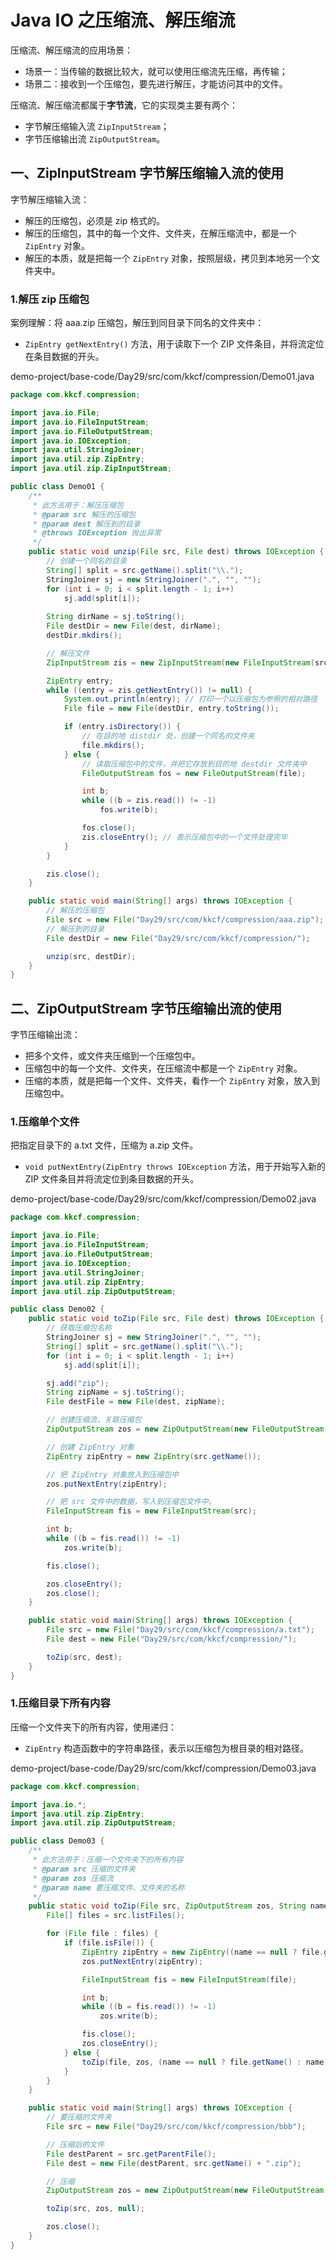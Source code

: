 # Java IO 之压缩流、解压缩流

压缩流、解压缩流的应用场景：

- 场景一：当传输的数据比较大，就可以使用压缩流先压缩，再传输；
- 场景二：接收到一个压缩包，要先进行解压，才能访问其中的文件。

压缩流、解压缩流都属于**字节流**，它的实现类主要有两个：

- 字节解压缩输入流 `ZipInputStream`；
- 字节压缩输出流 `ZipOutputStream`。

## 一、ZipInputStream 字节解压缩输入流的使用

字节解压缩输入流：

- 解压的压缩包，必须是 zip 格式的。
- 解压的压缩包，其中的每一个文件、文件夹，在解压缩流中，都是一个 `ZipEntry` 对象。
- 解压的本质，就是把每一个 `ZipEntry` 对象，按照层级，拷贝到本地另一个文件夹中。

### 1.解压 zip 压缩包

案例理解：将 aaa.zip 压缩包，解压到同目录下同名的文件夹中：

- `ZipEntry getNextEntry()` 方法，用于读取下一个 ZIP 文件条目，并将流定位在条目数据的开头。

demo-project/base-code/Day29/src/com/kkcf/compression/Demo01.java

```java
package com.kkcf.compression;

import java.io.File;
import java.io.FileInputStream;
import java.io.FileOutputStream;
import java.io.IOException;
import java.util.StringJoiner;
import java.util.zip.ZipEntry;
import java.util.zip.ZipInputStream;

public class Demo01 {
    /**
     * 此方法用于：解压压缩包
     * @param src 解压的压缩包
     * @param dest 解压到的目录
     * @throws IOException 抛出异常
     */
    public static void unzip(File src, File dest) throws IOException {
        // 创建一个同名的目录
        String[] split = src.getName().split("\\.");
        StringJoiner sj = new StringJoiner(".", "", "");
        for (int i = 0; i < split.length - 1; i++)
            sj.add(split[i]);
        
        String dirName = sj.toString();
        File destDir = new File(dest, dirName);
        destDir.mkdirs();

        // 解压文件
        ZipInputStream zis = new ZipInputStream(new FileInputStream(src));

        ZipEntry entry;
        while ((entry = zis.getNextEntry()) != null) {
            System.out.println(entry); // 打印一个以压缩包为参照的相对路径
            File file = new File(destDir, entry.toString());

            if (entry.isDirectory()) {
                // 在目的地 distdir 处，创建一个同名的文件夹
                file.mkdirs();
            } else {
                // 读取压缩包中的文件，并把它存放到目的地 destdir 文件夹中
                FileOutputStream fos = new FileOutputStream(file);

                int b;
                while ((b = zis.read()) != -1)
                    fos.write(b);

                fos.close();
                zis.closeEntry(); // 表示压缩包中的一个文件处理完毕
            }
        }

        zis.close();
    }

    public static void main(String[] args) throws IOException {
        // 解压的压缩包
        File src = new File("Day29/src/com/kkcf/compression/aaa.zip");
        // 解压到的目录
        File destDir = new File("Day29/src/com/kkcf/compression/");

        unzip(src, destDir);
    }
}
```

## 二、ZipOutputStream 字节压缩输出流的使用

字节压缩输出流：

- 把多个文件，或文件夹压缩到一个压缩包中。
- 压缩包中的每一个文件、文件夹，在压缩流中都是一个 `ZipEntry` 对象。
- 压缩的本质，就是把每一个文件、文件夹，看作一个 `ZipEntry` 对象，放入到压缩包中。

### 1.压缩单个文件

把指定目录下的 a.txt 文件，压缩为 a.zip 文件。

- `void putNextEntry(ZipEntry throws IOException` 方法，用于开始写入新的 ZIP 文件条目并将流定位到条目数据的开头。

demo-project/base-code/Day29/src/com/kkcf/compression/Demo02.java

```java
package com.kkcf.compression;

import java.io.File;
import java.io.FileInputStream;
import java.io.FileOutputStream;
import java.io.IOException;
import java.util.StringJoiner;
import java.util.zip.ZipEntry;
import java.util.zip.ZipOutputStream;

public class Demo02 {
    public static void toZip(File src, File dest) throws IOException {
        // 获取压缩包名称
        StringJoiner sj = new StringJoiner(".", "", "");
        String[] split = src.getName().split("\\.");
        for (int i = 0; i < split.length - 1; i++)
            sj.add(split[i]);

        sj.add("zip");
        String zipName = sj.toString();
        File destFile = new File(dest, zipName);

        // 创建压缩流，关联压缩包
        ZipOutputStream zos = new ZipOutputStream(new FileOutputStream(destFile));

        // 创建 ZipEntry 对象
        ZipEntry zipEntry = new ZipEntry(src.getName());

        // 把 ZipEntry 对象放入到压缩包中
        zos.putNextEntry(zipEntry);

        // 把 src 文件中的数据，写入到压缩包文件中。
        FileInputStream fis = new FileInputStream(src);

        int b;
        while ((b = fis.read()) != -1)
            zos.write(b);

        fis.close();

        zos.closeEntry();
        zos.close();
    }

    public static void main(String[] args) throws IOException {
        File src = new File("Day29/src/com/kkcf/compression/a.txt");
        File dest = new File("Day29/src/com/kkcf/compression/");

        toZip(src, dest);
    }
}
```

### 1.压缩目录下所有内容

压缩一个文件夹下的所有内容，使用递归：

- `ZipEntry` 构造函数中的字符串路径，表示以压缩包为根目录的相对路径。

demo-project/base-code/Day29/src/com/kkcf/compression/Demo03.java

```java
package com.kkcf.compression;

import java.io.*;
import java.util.zip.ZipEntry;
import java.util.zip.ZipOutputStream;

public class Demo03 {
    /**
     * 此方法用于：压缩一个文件夹下的所有内容
     * @param src 压缩的文件夹
     * @param zos 压缩流
     * @param name 要压缩文件、文件夹的名称
     */
    public static void toZip(File src, ZipOutputStream zos, String name) throws IOException {
        File[] files = src.listFiles();

        for (File file : files) {
            if (file.isFile()) {
                ZipEntry zipEntry = new ZipEntry((name == null ? file.getName() : name + "/") + file.getName()); // 难点
                zos.putNextEntry(zipEntry);

                FileInputStream fis = new FileInputStream(file);

                int b;
                while ((b = fis.read()) != -1)
                    zos.write(b);

                fis.close();
                zos.closeEntry();
            } else {
                toZip(file, zos, (name == null ? file.getName() : name + "/") + file.getName());
            }
        }
    }

    public static void main(String[] args) throws IOException {
        // 要压缩的文件夹
        File src = new File("Day29/src/com/kkcf/compression/bbb");

        // 压缩后的文件
        File destParent = src.getParentFile();
        File dest = new File(destParent, src.getName() + ".zip");

        // 压缩
        ZipOutputStream zos = new ZipOutputStream(new FileOutputStream(dest));

        toZip(src, zos, null);

        zos.close();
    }
}
```
